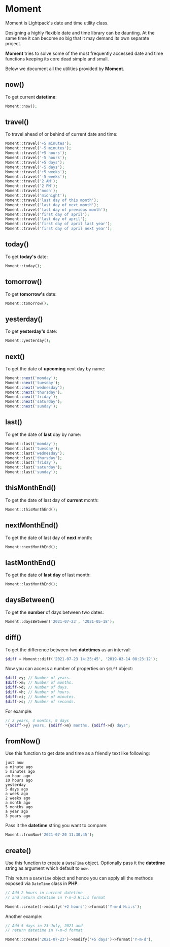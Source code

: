 # Moment

<p class="tip">Moment is Lightpack's date and time utility class.</p>

Designing a highly flexible date and time library can be daunting. At the same time it can become so big that it may demand its own separate project.

**Moment** tries to solve some of the most frequently accessed date and time functions keeping its core dead simple and small. 

Below we document all the utilities provided by **Moment**.

## now()

To get current **datetime**:

```php
Moment::now();
```

## travel()

To travel ahead of or behind of current date and time:

```php
Moment::travel('+5 minutes');
Moment::travel('-5 minutes');
Moment::travel('+5 hours');
Moment::travel('-5 hours');
Moment::travel('+5 days');
Moment::travel('-5 days');
Moment::travel('+5 weeks');
Moment::travel('-5 weeks');
Moment::travel('2 AM');
Moment::travel('2 PM');
Moment::travel('noon');
Moment::travel('midnight');
Moment::travel('last day of this month');
Moment::travel('last day of next month');
Moment::travel('last day of previous month');
Moment::travel('first day of april');
Moment::travel('last day of april');
Moment::travel('first day of april last year');
Moment::travel('first day of april next year');
```

## today()

To get **today's** date:

```php
Moment::today();
```

## tomorrow()

To get **tomorrow's** date:

```php
Moment::tomorrow();
```

## yesterday()

To get **yesterday's** date:

```php
Moment::yesterday();
```

## next()

To get the date of **upcoming** next day by name:

```php
Moment::next('monday');
Moment::next('tuesday');
Moment::next('wednesday');
Moment::next('thursday');
Moment::next('friday');
Moment::next('saturday');
Moment::next('sunday');
```

## last()

To get the date of **last** day by name:

```php
Moment::last('monday');
Moment::last('tuesday');
Moment::last('wednesday');
Moment::last('thursday');
Moment::last('friday');
Moment::last('saturday');
Moment::last('sunday');
```

## thisMonthEnd()

To get the date of last day of **current** month:

```php
Moment::thisMonthEnd();
```

## nextMonthEnd()

To get the date of last day of **next** month:

```php
Moment::nextMonthEnd();
```

## lastMonthEnd()

To get the date of **last day** of last month:

```php
Moment::lastMonthEnd();
```

## daysBetween()

To get the **number** of days between two dates:

```php
Moment::daysBetween('2021-07-23', '2021-05-18');
```

## diff()

To get the difference between two **datetimes** as an interval:

```php
$diff = Moment::diff('2021-07-23 14:25:45', '2019-03-14 08:23:12');
```

Now you can access a number of properties on `$diff` object:

```php
$diff->y; // Number of years.
$diff->m; // Number of months.
$diff->d; // Number of days.
$diff->h; // Number of hours.
$diff->i; // Number of minutes.
$diff->s; // Number of seconds.
```

For example:

```php
// 2 years, 4 months, 9 days
"{$diff->y} years, {$diff->m} months, {$diff->d} days";
```

## fromNow()

Use this function to get date and time as a friendly text like following:

```text
just now
a minute ago
5 minutes ago
an hour ago
10 hours ago
yesterday
5 days ago
a week ago
2 weeks ago
a month ago
5 months ago
a year ago
3 years ago
```

Pass it the **datetime** string you want to compare:

```php
Moment::fromNow('2021-07-20 11:30:45');
```

## create()

Use this function to create a `DateTime` object. Optionally pass it the **datetime** string as argument which default to `now`.

This return a `DateTime` object and hence you can apply all the methods exposed via `DateTime` class in **PHP**.

```php
// Add 2 hours in current datetime 
// and return datetime in Y-m-d H:i:s format

Moment::create()->modify('+2 hours')->format('Y-m-d H:i:s');
```

Another example:

```php
// Add 5 days in 23-July, 2021 and 
// return datetime in Y-m-d format

Moment::create('2021-07-23')->modify('+5 days')->format('Y-m-d'),
```